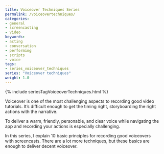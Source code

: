 ```yaml
---
title: Voiceover Techniques Series
permalink: /voiceovertechniques/
categories:
- general
- screencasting
- video
keywords:
- acting
- conversation
- performing
- scripts
- voice
tags:
- series_voiceover_techniques
series: "Voiceover techniques"
weight: 1.0
---
```

{% include seriesTagVoiceoverTechniques.html %}

Voiceover is one of the most challenging aspects to recording good video tutorials. It’s difficult enough to get the timing right, storyboarding the right actions with the narrative. 

To deliver a warm, friendly, personable, and clear voice while navigating the app and recording your actions is especially challenging. 

In this series, I explain 10 basic principles for recording good voiceovers with screencasts. There are a lot more techniques, but these basics are enough to deliver decent voiceover.
